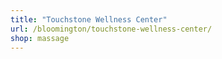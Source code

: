 ```yaml
---
title: "Touchstone Wellness Center"
url: /bloomington/touchstone-wellness-center/
shop: massage
---
```

